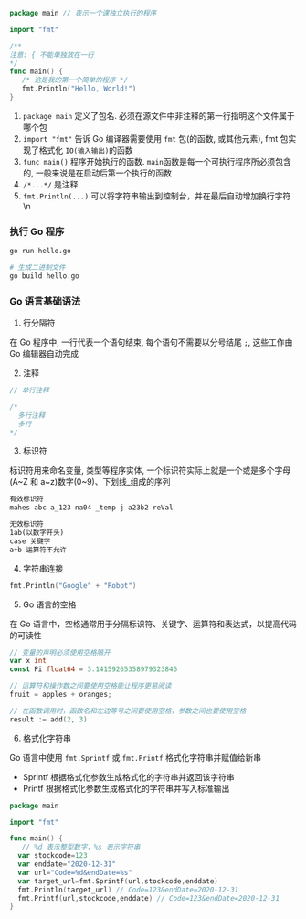 ```go
package main // 表示一个课独立执行的程序

import "fmt"

/**
注意: { 不能单独放在一行
*/
func main() {
   /* 这是我的第一个简单的程序 */
   fmt.Println("Hello, World!")
}
```

1. `package main` 定义了包名. 必须在源文件中非注释的第一行指明这个文件属于哪个包
2. `import "fmt"` 告诉 Go 编译器需要使用 `fmt` 包(的函数, 或其他元素), fmt 包实现了格式化 `IO(输入输出)`的函数
3. `func main()` 程序开始执行的函数. `main`函数是每一个可执行程序所必须包含的, 一般来说是在启动后第一个执行的函数
4. `/*...*/` 是注释
5. `fmt.Println(...)` 可以将字符串输出到控制台，并在最后自动增加换行字符 \n

### 执行 Go 程序

```bash
go run hello.go

# 生成二进制文件
go build hello.go
```

### Go 语言基础语法

1. 行分隔符

在 Go 程序中, 一行代表一个语句结束, 每个语句不需要以分号结尾 `;`, 这些工作由 Go 编辑器自动完成

2. 注释

```go
// 单行注释

/*
  多行注释
  多行
*/
```

3. 标识符

标识符用来命名变量, 类型等程序实体, 一个标识符实际上就是一个或是多个字母(A~Z 和 a~z)数字(0~9)、下划线\_组成的序列

```txt
有效标识符
mahes abc a_123 na04 _temp j a23b2 reVal

无效标识符
1ab(以数字开头)
case 关键字
a+b 运算符不允许
```

4. 字符串连接

```go
fmt.Println("Google" + "Robot")
```

5. Go 语言的空格

在 Go 语言中，空格通常用于分隔标识符、关键字、运算符和表达式，以提高代码的可读性

```go
// 变量的声明必须使用空格隔开
var x int
const Pi float64 = 3.14159265358979323846

// 运算符和操作数之间要使用空格能让程序更易阅读
fruit = apples + oranges;

// 在函数调用时，函数名和左边等号之间要使用空格，参数之间也要使用空格
result := add(2, 3)
```

6. 格式化字符串

Go 语言中使用 `fmt.Sprintf` 或 `fmt.Printf` 格式化字符串并赋值给新串

- Sprintf 根据格式化参数生成格式化的字符串并返回该字符串
- Printf 根据格式化参数生成格式化的字符串并写入标准输出

```go
package main

import "fmt"

func main() {
   // %d 表示整型数字，%s 表示字符串
  var stockcode=123
  var enddate="2020-12-31"
  var url="Code=%d&endDate=%s"
  var target_url=fmt.Sprintf(url,stockcode,enddate)
  fmt.Println(target_url) // Code=123&endDate=2020-12-31
  fmt.Printf(url,stockcode,enddate) // Code=123&endDate=2020-12-31
}
```
